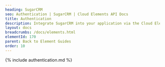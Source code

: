 ```yaml
---
heading: SugarCRM
seo: Authentication | SugarCRM | Cloud Elements API Docs
title: Authentication
description: Integrate SugarCRM into your application via the Cloud Elements APIs.
layout: docs
breadcrumbs: /docs/elements.html
elementId: 170
parent: Back to Element Guides
order: 10
---
```


{% include authentication.md %}
